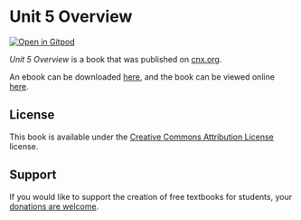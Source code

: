 # Unit 5 Overview

[![Open in Gitpod](https://gitpod.io/button/open-in-gitpod.svg)](https://gitpod.io/from-referrer/)

_Unit 5 Overview_ is a book that was published on [cnx.org](https://cnx.org/).

An ebook can be downloaded [here](https://github.com/cnx-user-books/cnxbook-unit-5-overview/releases/latest), and the book can be viewed online [here](https://github.com/cnx-user-books/cnxbook-unit-5-overview/releases/latest).

## License
This book is available under the [Creative Commons Attribution License](./LICENSE) license.

## Support
If you would like to support the creation of free textbooks for students, your [donations are welcome](https://riceconnect.rice.edu/donation/support-openstax-banner).

